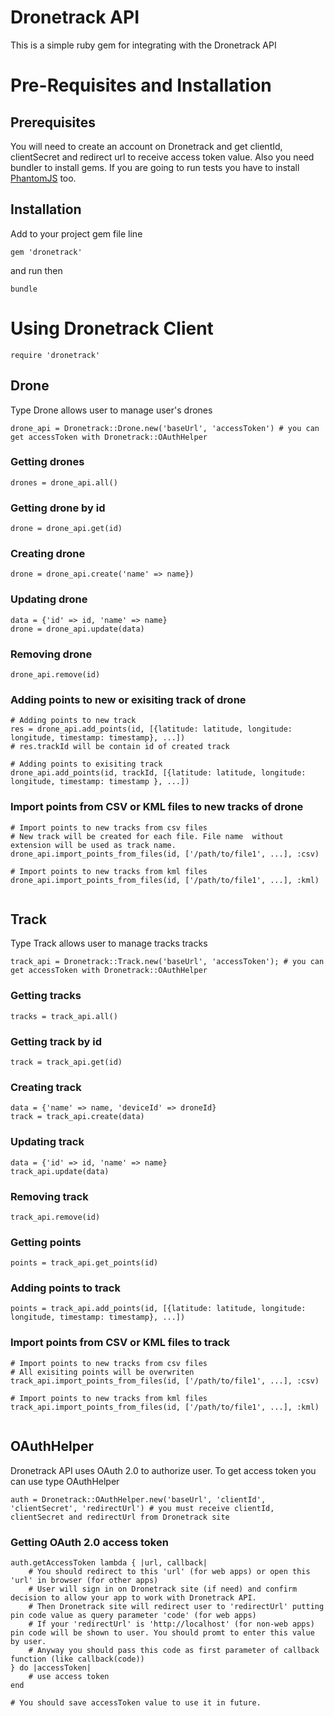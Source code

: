 # Dronetrack API

This is a simple ruby gem for integrating with the Dronetrack  API

# Pre-Requisites and Installation
## Prerequisites

You will need to create an account on Dronetrack and get clientId, clientSecret and redirect url to receive access token value.
Also you need bundler to install gems.
If you are going to run tests you have to install [PhantomJS](http://phantomjs.org/) too.

## Installation 

Add to your project gem file line

```
gem 'dronetrack'

```

and run then 

```shell
bundle

```


# Using Dronetrack Client

```
require 'dronetrack'
```

## Drone

Type Drone allows user to manage user's drones

```
drone_api = Dronetrack::Drone.new('baseUrl', 'accessToken') # you can get accessToken with Dronetrack::OAuthHelper

```

### Getting drones
```
drones = drone_api.all()
```

### Getting drone by id
```
drone = drone_api.get(id)
```

### Creating drone
```
drone = drone_api.create('name' => name})
```

### Updating drone
```
data = {'id' => id, 'name' => name}
drone = drone_api.update(data)
```

### Removing drone
```
drone_api.remove(id)
```

### Adding points to new or exisiting track of drone
```
# Adding points to new track
res = drone_api.add_points(id, [{latitude: latitude, longitude: longitude, timestamp: timestamp}, ...]) 
# res.trackId will be contain id of created track 

# Adding points to exisiting track
drone_api.add_points(id, trackId, [{latitude: latitude, longitude: longitude, timestamp: timestamp }, ...]) 

```

### Import points from CSV or KML files to new tracks of drone

```
# Import points to new tracks from csv files
# New track will be created for each file. File name  without extension will be used as track name.
drone_api.import_points_from_files(id, ['/path/to/file1', ...], :csv) 

# Import points to new tracks from kml files
drone_api.import_points_from_files(id, ['/path/to/file1', ...], :kml) 


```


## Track

Type Track allows user to manage tracks tracks

```
track_api = Dronetrack::Track.new('baseUrl', 'accessToken'); # you can get accessToken with Dronetrack::OAuthHelper

```

### Getting tracks
```
tracks = track_api.all()
```

### Getting track by id
```
track = track_api.get(id)
```

### Creating track
```
data = {'name' => name, 'deviceId' => droneId}
track = track_api.create(data)
```

### Updating track
```
data = {'id' => id, 'name' => name}
track_api.update(data)
```

### Removing track
```
track_api.remove(id)
```

### Getting points
```
points = track_api.get_points(id)
```

### Adding points to track
```
points = track_api.add_points(id, [{latitude: latitude, longitude: longitude, timestamp: timestamp}, ...]) 

```

### Import points from CSV or KML files to  track

```
# Import points to new tracks from csv files
# All exisiting points will be overwriten
track_api.import_points_from_files(id, ['/path/to/file1', ...], :csv) 

# Import points to new tracks from kml files
track_api.import_points_from_files(id, ['/path/to/file1', ...], :kml) 


```

## OAuthHelper

Dronetrack API uses OAuth 2.0 to authorize user. To get access token you can use type  OAuthHelper

```
auth = Dronetrack::OAuthHelper.new('baseUrl', 'clientId', 'clientSecret', 'redirectUrl') # you must receive clientId, clientSecret and redirectUrl from Dronetrack site
```

### Getting OAuth 2.0 access token

```
auth.getAccessToken lambda { |url, callback|
    # You should redirect to this 'url' (for web apps) or open this 'url' in browser (for other apps)
    # User will sign in on Dronetrack site (if need) and confirm decision to allow your app to work with Dronetrack API.
    # Then Dronetrack site will redirect user to 'redirectUrl' putting pin code value as query parameter 'code' (for web apps)
    # If your 'redirectUrl' is 'http://localhost' (for non-web apps) pin code will be shown to user. You should promt to enter this value by user.
    # Anyway you should pass this code as first parameter of callback function (like callback(code))
} do |accessToken|
    # use access token
end

# You should save accessToken value to use it in future.

```

